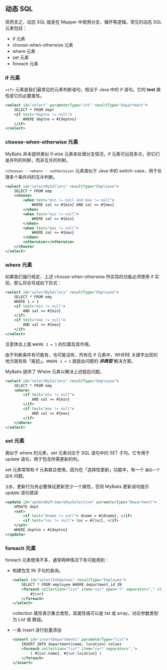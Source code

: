 ## 动态 SQL

简而言之，动态 SQL 就是在 Mapper 中使用分支、循环等逻辑。常见的动态 SQL 元素包括：

- if 元素
- choose-when-otherwise 元素
- where 元素
- set 元素
- foreach 元素

### if 元素

`<if>` 元素是我们最常见的元素判断语句，相当于 Java 中的 if 语句。它的 **test** 属性是它的必要属性。

``` xml
<select id="select" parameterType="int" resultType="Department">
    SELECT * FROM dept
    <if test="deptno != null">
        WHERE deptno = #{deptno}
    </if>
</select>
```

### choose-when-otherwise 元素

MyBatis 并未提供类似 if-else 元素来处理分支情况，if 元素可出现多次，但它们是并列的判断，而非互斥的判断。

`<choose> - <when> - <otherwise>` 元素类似于 Java 中的 switch-case，用于处理多个条件间的互斥判断。

``` xml
<select id="selectBySallary" resultType="Employee">
    SELECT * FROM emp
    <choose>
        <when test="min != null and max != null">
            WHERE sal >= #{min} AND sal <= #{max}
        </when>
        <when test="min != null">
            WHERE sal >= #{min} 
        </when>
        <when test="max != null">
            WHERE sal <= #{max}
        </when>
        <otherwise></otherwise>
    </choose>
</select>
```

### where 元素

如果我们强行规定，上述 choose-when-otherwise 所实现的功能必须使用 if 实现，那么将会写成如下形式：

```xml
<select id="selectBySallary" resultType="Employee">
    SELECT * FROM emp
    WHERE 1 = 1
    <if test="min != null">
        AND sal >= #{min}
    </if>
    <if test="max != null">
        AND sal <= #{max}
    </if>
</select>
```

注意体会上面 `WHERE 1 = 1` 的位置及其作用。

由于判断条件有可能有，也可能没有，所有在 if 元素中，WHERE 关键字出现的地方就有些「尴尬」。`WHERE 1 = 1` 就是此问题的 ***非典型*** 解决方案。

MyBatis 提供了 Where 元素以解决上述尴尬问题。

``` xml
<select id="selectBySallary" resultType="Employee">
    SELECT * FROM emp
    <where>
        <if test="min != null">
            AND sal >= #{min}
        </if>
        <if test="max != null">
            AND sal <= #{max}
        </if>
    </where>
</select>
```

### set 元素

类似于 where 的元素，set 元素对应于 SQL 语句中的 SET 子句。它专用于 update 语句，用于包含所需更新的列。

set 元素常常和 if 元素联合使用。因为在「选择性更新」功能中，有一个 `最后一个逗号` 问题。

`注意`，更新行为务必要保证更新至少一个属性，否则 MyBatis 更新语句提示 update 语句错误

``` xml
<update id="updateByPrimaryKeySelective" parameterType="Department">
    UPDATE dept
    <set>
        <if test="dname != null"> dname = #{dname}, </if>
        <if test="loc != null"> loc = #{loc}, </if>
    </set>
    WHERE deptno = #{deptno}
</update>
```

### foreach 元素

foreach 元素使用不多，通常两种情况下有可能用到：

-   构建包含 IN 子句的查询。

    ``` xml
    <select id="selectInDeptnos" resultType="Employee">
        SELECT * FROM employee WHERE department_id IN 
        <foreach collection="list" item="cur" open="(" separator="," close=")">
            #{cur}
        </foreach>
    </select>
    ```

    collection 属性表示集合类型，其属性值可以是 list 或 array，对应参数类型为 List 或 数组。

-   一条 insert 进行批量添加


    ``` xml
    <insert id="insertDepartments" parameterType="list">
        INSERT INTO department(name, location) values 
        <foreach collection="list" item="cur" separator=",">
            ( #{cur.name}, #{cur.location} ) 
        </foreach>
    </insert>
    ```

